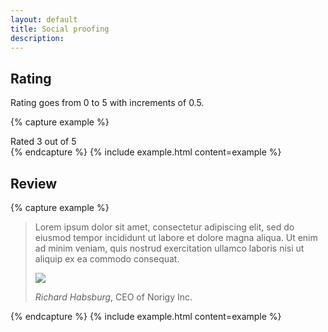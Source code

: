 ```yaml
---
layout: default
title: Social proofing
description:
---
```



## Rating

Rating goes from 0 to 5 with increments of 0.5.

{% capture example %}
<div class="rating" data-value="3">Rated 3 out of 5</div>
{% endcapture %}
{% include example.html content=example %}


## Review

{% capture example %}
<div class="vecora review">
  <blockquote>
    <p>Lorem ipsum dolor sit amet, consectetur adipiscing elit, sed do eiusmod tempor incididunt ut labore et dolore magna aliqua. Ut enim ad minim veniam, quis nostrud exercitation ullamco laboris nisi ut aliquip ex ea commodo consequat.</p>
    <footer>
      <img src="https://placekitten.com/400/400">
      <p><cite title=""><em>Richard Habsburg</em></cite>, CEO of Norigy Inc.</p>
    </footer>
  </blockquote>
</div>
{% endcapture %}
{% include example.html content=example %}
